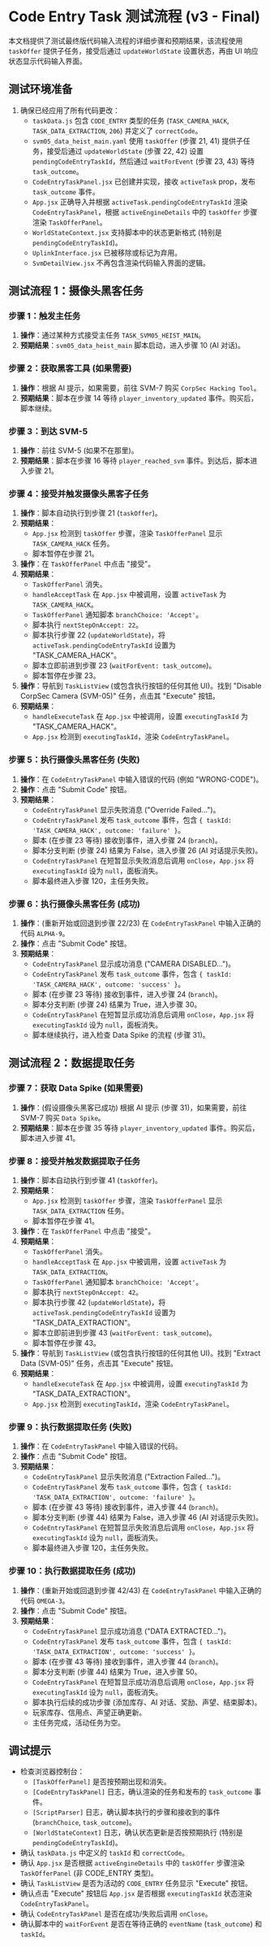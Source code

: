 # Code Entry Task 测试流程 (v3 - Final)

本文档提供了测试最终版代码输入流程的详细步骤和预期结果，该流程使用 `taskOffer` 提供子任务，接受后通过 `updateWorldState` 设置状态，再由 UI 响应状态显示代码输入界面。

## 测试环境准备

1.  确保已经应用了所有代码更改：
    *   `taskData.js` 包含 `CODE_ENTRY` 类型的任务 (`TASK_CAMERA_HACK`, `TASK_DATA_EXTRACTION`, `206`) 并定义了 `correctCode`。
    *   `svm05_data_heist_main.yaml` 使用 `taskOffer` (步骤 21, 41) 提供子任务，接受后通过 `updateWorldState` (步骤 22, 42) 设置 `pendingCodeEntryTaskId`，然后通过 `waitForEvent` (步骤 23, 43) 等待 `task_outcome`。
    *   `CodeEntryTaskPanel.jsx` 已创建并实现，接收 `activeTask` prop，发布 `task_outcome` 事件。
    *   `App.jsx` 正确导入并根据 `activeTask.pendingCodeEntryTaskId` 渲染 `CodeEntryTaskPanel`，根据 `activeEngineDetails` 中的 `taskOffer` 步骤渲染 `TaskOfferPanel`。
    *   `WorldStateContext.jsx` 支持脚本中的状态更新格式 (特别是 `pendingCodeEntryTaskId`)。
    *   `UplinkInterface.jsx` 已被移除或标记为弃用。
    *   `SvmDetailView.jsx` 不再包含渲染代码输入界面的逻辑。

## 测试流程 1：摄像头黑客任务

### 步骤 1：触发主任务
1.  **操作**：通过某种方式接受主任务 `TASK_SVM05_HEIST_MAIN`。
2.  **预期结果**：`svm05_data_heist_main` 脚本启动，进入步骤 10 (AI 对话)。

### 步骤 2：获取黑客工具 (如果需要)
1.  **操作**：根据 AI 提示，如果需要，前往 SVM-7 购买 `CorpSec Hacking Tool`。
2.  **预期结果**：脚本在步骤 14 等待 `player_inventory_updated` 事件。购买后，脚本继续。

### 步骤 3：到达 SVM-5
1.  **操作**：前往 SVM-5 (如果不在那里)。
2.  **预期结果**：脚本在步骤 16 等待 `player_reached_svm` 事件。到达后，脚本进入步骤 21。

### 步骤 4：接受并触发摄像头黑客子任务
1.  **操作**：脚本自动执行到步骤 21 (`taskOffer`)。
2.  **预期结果**：
    *   `App.jsx` 检测到 `taskOffer` 步骤，渲染 `TaskOfferPanel` 显示 `TASK_CAMERA_HACK` 任务。
    *   脚本暂停在步骤 21。
3.  **操作**：在 `TaskOfferPanel` 中点击 "接受"。
4.  **预期结果**：
    *   `TaskOfferPanel` 消失。
    *   `handleAcceptTask` 在 `App.jsx` 中被调用，设置 `activeTask` 为 `TASK_CAMERA_HACK`。
    *   `TaskOfferPanel` 通知脚本 `branchChoice: 'Accept'`。
    *   脚本执行 `nextStepOnAccept: 22`。
    *   脚本执行步骤 22 (`updateWorldState`)，将 `activeTask.pendingCodeEntryTaskId` 设置为 "TASK_CAMERA_HACK"。
    *   脚本立即前进到步骤 23 (`waitForEvent: task_outcome`)。
    *   脚本暂停在步骤 23。
5.  **操作**：导航到 `TaskListView` (或包含执行按钮的任何其他 UI)。找到 "Disable CorpSec Camera (SVM-05)" 任务，点击其 "Execute" 按钮。
6.  **预期结果**：
    *   `handleExecuteTask` 在 `App.jsx` 中被调用，设置 `executingTaskId` 为 "TASK_CAMERA_HACK"。
    *   `App.jsx` 检测到 `executingTaskId`，渲染 `CodeEntryTaskPanel`。

### 步骤 5：执行摄像头黑客任务 (失败)
1.  **操作**：在 `CodeEntryTaskPanel` 中输入错误的代码 (例如 "WRONG-CODE")。
2.  **操作**：点击 "Submit Code" 按钮。
3.  **预期结果**：
    *   `CodeEntryTaskPanel` 显示失败消息 ("Override Failed...")。
    *   `CodeEntryTaskPanel` 发布 `task_outcome` 事件，包含 `{ taskId: 'TASK_CAMERA_HACK', outcome: 'failure' }`。
    *   脚本 (在步骤 23 等待) 接收到事件，进入步骤 24 (`branch`)。
    *   脚本分支判断 (步骤 24) 结果为 False，进入步骤 26 (AI 对话提示失败)。
    *   `CodeEntryTaskPanel` 在短暂显示失败消息后调用 `onClose`，`App.jsx` 将 `executingTaskId` 设为 `null`，面板消失。
    *   脚本最终进入步骤 120，主任务失败。

### 步骤 6：执行摄像头黑客任务 (成功)
1.  **操作**：(重新开始或回退到步骤 22/23) 在 `CodeEntryTaskPanel` 中输入正确的代码 `ALPHA-9`。
2.  **操作**：点击 "Submit Code" 按钮。
3.  **预期结果**：
    *   `CodeEntryTaskPanel` 显示成功消息 ("CAMERA DISABLED...")。
    *   `CodeEntryTaskPanel` 发布 `task_outcome` 事件，包含 `{ taskId: 'TASK_CAMERA_HACK', outcome: 'success' }`。
    *   脚本 (在步骤 23 等待) 接收到事件，进入步骤 24 (`branch`)。
    *   脚本分支判断 (步骤 24) 结果为 True，进入步骤 30。
    *   `CodeEntryTaskPanel` 在短暂显示成功消息后调用 `onClose`，`App.jsx` 将 `executingTaskId` 设为 `null`，面板消失。
    *   脚本继续执行，进入检查 Data Spike 的流程 (步骤 31)。

## 测试流程 2：数据提取任务

### 步骤 7：获取 Data Spike (如果需要)
1.  **操作**：(假设摄像头黑客已成功) 根据 AI 提示 (步骤 31)，如果需要，前往 SVM-7 购买 `Data Spike`。
2.  **预期结果**：脚本在步骤 35 等待 `player_inventory_updated` 事件。购买后，脚本进入步骤 41。

### 步骤 8：接受并触发数据提取子任务
1.  **操作**：脚本自动执行到步骤 41 (`taskOffer`)。
2.  **预期结果**：
    *   `App.jsx` 检测到 `taskOffer` 步骤，渲染 `TaskOfferPanel` 显示 `TASK_DATA_EXTRACTION` 任务。
    *   脚本暂停在步骤 41。
3.  **操作**：在 `TaskOfferPanel` 中点击 "接受"。
4.  **预期结果**：
    *   `TaskOfferPanel` 消失。
    *   `handleAcceptTask` 在 `App.jsx` 中被调用，设置 `activeTask` 为 `TASK_DATA_EXTRACTION`。
    *   `TaskOfferPanel` 通知脚本 `branchChoice: 'Accept'`。
    *   脚本执行 `nextStepOnAccept: 42`。
    *   脚本执行步骤 42 (`updateWorldState`)，将 `activeTask.pendingCodeEntryTaskId` 设置为 "TASK_DATA_EXTRACTION"。
    *   脚本立即前进到步骤 43 (`waitForEvent: task_outcome`)。
    *   脚本暂停在步骤 43。
5.  **操作**：导航到 `TaskListView` (或包含执行按钮的任何其他 UI)。找到 "Extract Data (SVM-05)" 任务，点击其 "Execute" 按钮。
6.  **预期结果**：
    *   `handleExecuteTask` 在 `App.jsx` 中被调用，设置 `executingTaskId` 为 "TASK_DATA_EXTRACTION"。
    *   `App.jsx` 检测到 `executingTaskId`，渲染 `CodeEntryTaskPanel`。

### 步骤 9：执行数据提取任务 (失败)
1.  **操作**：在 `CodeEntryTaskPanel` 中输入错误的代码。
2.  **操作**：点击 "Submit Code" 按钮。
3.  **预期结果**：
    *   `CodeEntryTaskPanel` 显示失败消息 ("Extraction Failed...")。
    *   `CodeEntryTaskPanel` 发布 `task_outcome` 事件，包含 `{ taskId: 'TASK_DATA_EXTRACTION', outcome: 'failure' }`。
    *   脚本 (在步骤 43 等待) 接收到事件，进入步骤 44 (`branch`)。
    *   脚本分支判断 (步骤 44) 结果为 False，进入步骤 46 (AI 对话提示失败)。
    *   `CodeEntryTaskPanel` 在短暂显示失败消息后调用 `onClose`，`App.jsx` 将 `executingTaskId` 设为 `null`，面板消失。
    *   脚本最终进入步骤 120，主任务失败。

### 步骤 10：执行数据提取任务 (成功)
1.  **操作**：(重新开始或回退到步骤 42/43) 在 `CodeEntryTaskPanel` 中输入正确的代码 `OMEGA-3`。
2.  **操作**：点击 "Submit Code" 按钮。
3.  **预期结果**：
    *   `CodeEntryTaskPanel` 显示成功消息 ("DATA EXTRACTED...")。
    *   `CodeEntryTaskPanel` 发布 `task_outcome` 事件，包含 `{ taskId: 'TASK_DATA_EXTRACTION', outcome: 'success' }`。
    *   脚本 (在步骤 43 等待) 接收到事件，进入步骤 44 (`branch`)。
    *   脚本分支判断 (步骤 44) 结果为 True，进入步骤 50。
    *   `CodeEntryTaskPanel` 在短暂显示成功消息后调用 `onClose`，`App.jsx` 将 `executingTaskId` 设为 `null`，面板消失。
    *   脚本执行后续的成功步骤 (添加库存、AI 对话、奖励、声望、结束脚本)。
    *   玩家库存、信用点、声望正确更新。
    *   主任务完成，活动任务为空。

## 调试提示

- 检查浏览器控制台：
  - `[TaskOfferPanel]` 是否按预期出现和消失。
  - `[CodeEntryTaskPanel]` 日志，确认渲染的任务和发布的 `task_outcome` 事件。
  - `[ScriptParser]` 日志，确认脚本执行的步骤和接收到的事件 (`branchChoice`, `task_outcome`)。
  - `[WorldStateContext]` 日志，确认状态更新是否按预期执行 (特别是 `pendingCodeEntryTaskId`)。
- 确认 `taskData.js` 中定义的 `taskId` 和 `correctCode`。
- 确认 `App.jsx` 是否根据 `activeEngineDetails` 中的 `taskOffer` 步骤渲染 `TaskOfferPanel` (非 CODE_ENTRY 类型)。
- 确认 `TaskListView` 是否为活动的 `CODE_ENTRY` 任务显示 "Execute" 按钮。
- 确认点击 "Execute" 按钮后 `App.jsx` 是否根据 `executingTaskId` 状态渲染 `CodeEntryTaskPanel`。
- 确认 `CodeEntryTaskPanel` 是否在成功/失败后调用 `onClose`。
- 确认脚本中的 `waitForEvent` 是否在等待正确的 `eventName` (`task_outcome`) 和 `taskId`。